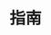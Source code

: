 ---
home: true
icon: lightbulb
title: 指南
heroImage: /ico.svg
heroText: HNS Ink 使用指南
tagline: HNS.Ink 使用指南。
features:
  - title: Syber Connect
    icon: link
    details: TBD.
    link: /zh/guide/syber-connect.html
---